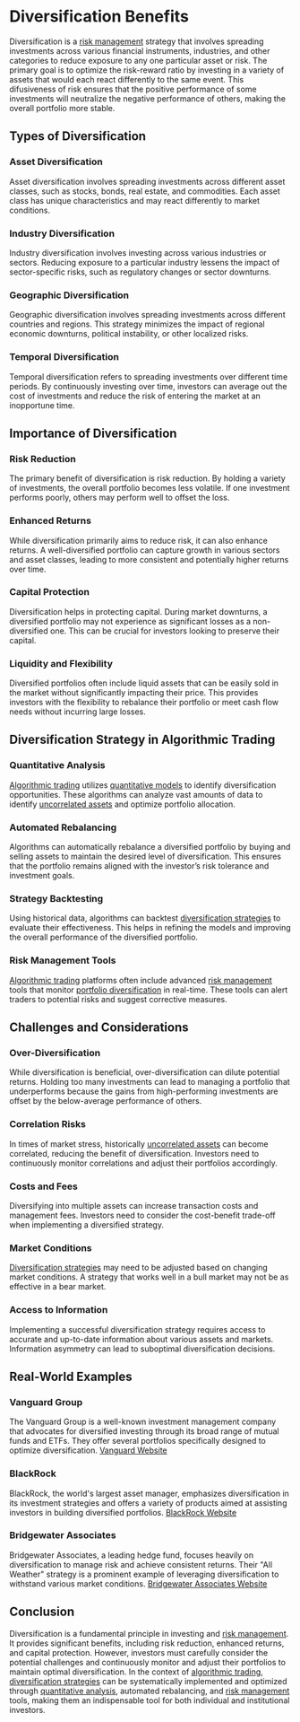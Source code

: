 # Diversification Benefits

Diversification is a [risk management](../r/risk_management.md) strategy that involves spreading investments across various financial instruments, industries, and other categories to reduce exposure to any one particular asset or risk. The primary goal is to optimize the risk-reward ratio by investing in a variety of assets that would each react differently to the same event. This difusiveness of risk ensures that the positive performance of some investments will neutralize the negative performance of others, making the overall portfolio more stable.

## Types of Diversification

### Asset Diversification
Asset diversification involves spreading investments across different asset classes, such as stocks, bonds, real estate, and commodities. Each asset class has unique characteristics and may react differently to market conditions.

### Industry Diversification
Industry diversification involves investing across various industries or sectors. Reducing exposure to a particular industry lessens the impact of sector-specific risks, such as regulatory changes or sector downturns.

### Geographic Diversification
Geographic diversification involves spreading investments across different countries and regions. This strategy minimizes the impact of regional economic downturns, political instability, or other localized risks.

### Temporal Diversification
Temporal diversification refers to spreading investments over different time periods. By continuously investing over time, investors can average out the cost of investments and reduce the risk of entering the market at an inopportune time.

## Importance of Diversification

### Risk Reduction
The primary benefit of diversification is risk reduction. By holding a variety of investments, the overall portfolio becomes less volatile. If one investment performs poorly, others may perform well to offset the loss.

### Enhanced Returns
While diversification primarily aims to reduce risk, it can also enhance returns. A well-diversified portfolio can capture growth in various sectors and asset classes, leading to more consistent and potentially higher returns over time.

### Capital Protection
Diversification helps in protecting capital. During market downturns, a diversified portfolio may not experience as significant losses as a non-diversified one. This can be crucial for investors looking to preserve their capital.

### Liquidity and Flexibility
Diversified portfolios often include liquid assets that can be easily sold in the market without significantly impacting their price. This provides investors with the flexibility to rebalance their portfolio or meet cash flow needs without incurring large losses.

## Diversification Strategy in Algorithmic Trading

### Quantitative Analysis
[Algorithmic trading](../a/algorithmic_trading.md) utilizes [quantitative models](../q/quantitative_models.md) to identify diversification opportunities. These algorithms can analyze vast amounts of data to identify [uncorrelated assets](../u/uncorrelated_assets.md) and optimize portfolio allocation.

### Automated Rebalancing
Algorithms can automatically rebalance a diversified portfolio by buying and selling assets to maintain the desired level of diversification. This ensures that the portfolio remains aligned with the investor’s risk tolerance and investment goals.

### Strategy Backtesting
Using historical data, algorithms can backtest [diversification strategies](../d/diversification_strategies.md) to evaluate their effectiveness. This helps in refining the models and improving the overall performance of the diversified portfolio.

### Risk Management Tools
[Algorithmic trading](../a/algorithmic_trading.md) platforms often include advanced [risk management](../r/risk_management.md) tools that monitor [portfolio diversification](../p/portfolio_diversification.md) in real-time. These tools can alert traders to potential risks and suggest corrective measures.

## Challenges and Considerations

### Over-Diversification
While diversification is beneficial, over-diversification can dilute potential returns. Holding too many investments can lead to managing a portfolio that underperforms because the gains from high-performing investments are offset by the below-average performance of others.

### Correlation Risks
In times of market stress, historically [uncorrelated assets](../u/uncorrelated_assets.md) can become correlated, reducing the benefit of diversification. Investors need to continuously monitor correlations and adjust their portfolios accordingly.

### Costs and Fees
Diversifying into multiple assets can increase transaction costs and management fees. Investors need to consider the cost-benefit trade-off when implementing a diversified strategy.

### Market Conditions
[Diversification strategies](../d/diversification_strategies.md) may need to be adjusted based on changing market conditions. A strategy that works well in a bull market may not be as effective in a bear market.

### Access to Information
Implementing a successful diversification strategy requires access to accurate and up-to-date information about various assets and markets. Information asymmetry can lead to suboptimal diversification decisions.

## Real-World Examples

### Vanguard Group
The Vanguard Group is a well-known investment management company that advocates for diversified investing through its broad range of mutual funds and ETFs. They offer several portfolios specifically designed to optimize diversification. [Vanguard Website](https://www.vanguard.com/)

### BlackRock
BlackRock, the world's largest asset manager, emphasizes diversification in its investment strategies and offers a variety of products aimed at assisting investors in building diversified portfolios. [BlackRock Website](https://www.blackrock.com/)

### Bridgewater Associates
Bridgewater Associates, a leading hedge fund, focuses heavily on diversification to manage risk and achieve consistent returns. Their "All Weather" strategy is a prominent example of leveraging diversification to withstand various market conditions. [Bridgewater Associates Website](https://www.bridgewater.com/)

## Conclusion
Diversification is a fundamental principle in investing and [risk management](../r/risk_management.md). It provides significant benefits, including risk reduction, enhanced returns, and capital protection. However, investors must carefully consider the potential challenges and continuously monitor and adjust their portfolios to maintain optimal diversification. In the context of [algorithmic trading](../a/algorithmic_trading.md), [diversification strategies](../d/diversification_strategies.md) can be systematically implemented and optimized through [quantitative analysis](../q/quantitative_analysis.md), automated rebalancing, and [risk management](../r/risk_management.md) tools, making them an indispensable tool for both individual and institutional investors.